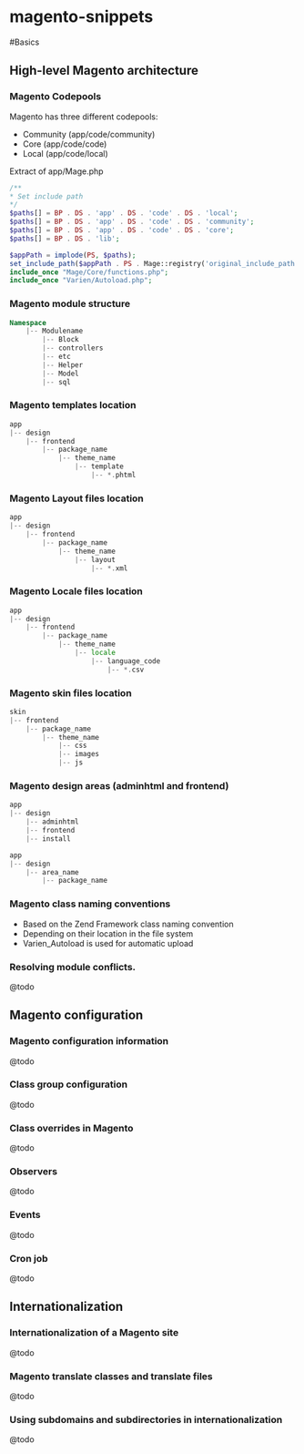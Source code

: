 magento-snippets
================

#Basics

## High-level Magento architecture 

### Magento Codepools

Magento has three different codepools:

* Community (app/code/community)
* Core (app/code/code)
* Local (app/code/local)

Extract of app/Mage.php

```php
/**
* Set include path
*/
$paths[] = BP . DS . 'app' . DS . 'code' . DS . 'local';
$paths[] = BP . DS . 'app' . DS . 'code' . DS . 'community';
$paths[] = BP . DS . 'app' . DS . 'code' . DS . 'core';
$paths[] = BP . DS . 'lib';

$appPath = implode(PS, $paths);
set_include_path($appPath . PS . Mage::registry('original_include_path'));
include_once "Mage/Core/functions.php";
include_once "Varien/Autoload.php";
```

### Magento module structure

```php
Namespace
	|-- Modulename
		|-- Block
		|-- controllers
		|-- etc
		|-- Helper
		|-- Model
		|-- sql
```

### Magento templates location

```php
app
|-- design
	|-- frontend
		|-- package_name
			|-- theme_name
				|-- template
					|-- *.phtml
```

### Magento Layout files location

```php
app
|-- design
	|-- frontend
		|-- package_name
			|-- theme_name
				|-- layout
					|-- *.xml
```

### Magento Locale files location

```php
app
|-- design
	|-- frontend
		|-- package_name
			|-- theme_name
				|-- locale
					|-- language_code
						|-- *.csv
```

### Magento skin files location

```php
skin
|-- frontend
	|-- package_name
		|-- theme_name
			|-- css
			|-- images
			|-- js			
```

### Magento design areas (adminhtml and frontend)

```php
app
|-- design
	|-- adminhtml
	|-- frontend
	|-- install
```

```php
app
|-- design
	|-- area_name
		|-- package_name
```

### Magento class naming conventions

 * Based on the Zend Framework class naming convention
 * Depending on their location in the file system
 * Varien_Autoload is used for automatic upload

### Resolving module conflicts. 

@todo

## Magento configuration

### Magento configuration information

@todo

### Class group configuration 

@todo

### Class overrides in Magento

@todo

### Observers

@todo

### Events

@todo

### Cron job 

@todo

## Internationalization 

### Internationalization of a Magento site

@todo

### Magento translate classes and translate files

@todo

### Using subdomains and subdirectories in internationalization

@todo
